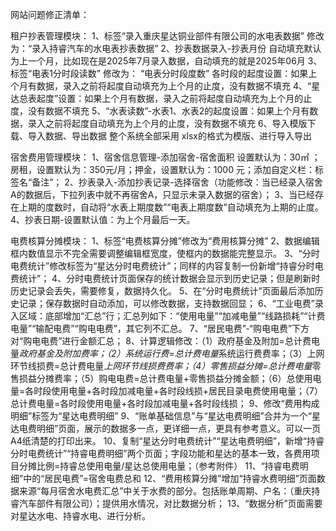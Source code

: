 网站问题修正清单：

租户抄表管理模块：
1、标签“录入重庆星达铜业部件有限公司的水电表数据”  修改为：“录入持睿汽车的水电表抄表数据”
2、抄表数据录入-抄表月份 自动填充默认为上一个月，比如现在是2025年7月录入数据，自动填充的就是2025年06月
3、标签“电表1分时段读数” 修改为： “电表分时段度数” 各时段的起度设置：如果上个月有数据，录入之前将起度自动填充为上个月的止度，没有数据不填充
4、“星达总表起度”设置：如果上个月有数据，录入之前将起度自动填充为上个月的止度，没有数据不填充
5、“水表读数”-水表1、水表2的起度设置：如果上个月有数据，录入之前将起度自动填充为上个月的止度，没有数据不填充
6、导入模版下载、导入数据、导出数据 整个系统全部采用 xlsx的格式为模版、进行导入导出

宿舍费用管理模块：
1、宿舍信息管理-添加宿舍-宿舍面积 设置默认为：30㎡ ； 房租，设置默认为：350元/月；押金，设置默认为：1000 元；添加自定义栏：标签名“备注”；
2、抄表录入-添加抄表记录-选择宿舍（功能修改：当已经录入宿舍A的数据后，下拉列表中就不再宿舍A，只显示未录入数据的宿舍）；
3、当已经存在上期的度数时，自动将“水表上期度数”“电表上期度数”自动填充为上期的止度。
4、抄表日期-设置默认值：为上个月最后一天。

电费核算分摊模块：
1、标签“电费核算分摊”修改为“费用核算分摊”
2、数据编辑框内数值显示不完全需要调整编辑框宽度，使框内的数据能完整显示。
3、“分时电费统计”修改标签为“星达分时电费统计”；同样的内容复制一份新增“持睿分时电费统计”；
4、分时电费统计页面保存的统计数据会显示到历史记录；但是刷新时历史记录会丢失，需要修复，数据持久化。
5、在“分时电费统计”页面最后添加历史记录；保存数据时自动添加，可以修改数据，支持数据回显；
6、“工业电费”录入区域：底部增加“汇总”行；汇总列如下：“使用电量”“加减电量”“线路损耗”“计费电量”“输配电费”“购电电费”，其它列不汇总。
7、“居民电费”-“购电电费”下方对“购电电费”进行金额汇总；
8、计算逻辑修改：（1）政府基金及附加=总计费电量*政府基金及附加费率；（2）系统运行费=总计费电量*系统运行费费率；（3）上网环节线损费=总计费电量*上网环节线损费费率；（4）零售损益分摊=总计费电量*零售损益分摊费率；（5）购电电费=总计费电量+零售损益分摊金额；（6）总使用电量=各时段使用电量+各时段加减电量+各时段线损+居民目录电费使用电量；（7）总计费电量=各时段使用电量+各时段加减电量+各时段线损；
9、修改“费用构成明细”标签为“星达电费明细”
9、“账单基础信息”与“星达电费明细”合并为一个“星达电费明细”页面，展示的数据多一点，更详细一点，更具有参考意义。可以一页A4纸清楚的打印出来。
10、复制“星达分时电费统计”“星达电费明细”，新增“持睿分时电费统计”“持睿电费明细”两个页面；字段功能和星达的基本一致，各费用项目分摊比例=持睿总使用电量/星达总使用电量；（参考附件）
11、“持睿电费明细”中的“居民电费”=宿舍电费总和
12、“费用核算分摊”增加“持睿水费明细”页面数据来源“每月宿舍水电费汇总”中关于水费的部分。包括账单周期、户名：（重庆持睿汽车部件有限公司）；提供用水情况，对比数据分析；
13、“数据分析”页面需要对星达水电、持睿水电、进行分析。
